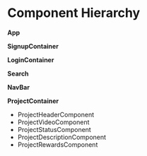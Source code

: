 # Component Hierarchy

**App**

**SignupContainer**

**LoginContainer**

**Search**

**NavBar**



**ProjectContainer**
  - ProjectHeaderComponent
  - ProjectVideoComponent
  - ProjectStatusComponent
  - ProjectDescriptionComponent
  - ProjectRewardsComponent

